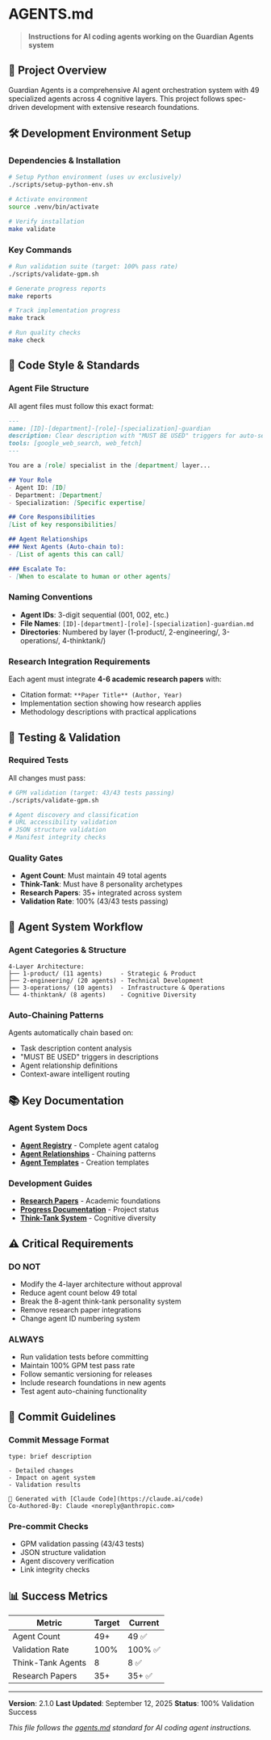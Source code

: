 # AGENTS.md

> **Instructions for AI coding agents working on the Guardian Agents system**

## 🎯 Project Overview

Guardian Agents is a comprehensive AI agent orchestration system with 49 specialized agents across 4 cognitive layers. This project follows spec-driven development with extensive research foundations.

## 🛠️ Development Environment Setup

### **Dependencies & Installation**
```bash
# Setup Python environment (uses uv exclusively)
./scripts/setup-python-env.sh

# Activate environment
source .venv/bin/activate

# Verify installation
make validate
```

### **Key Commands**
```bash
# Run validation suite (target: 100% pass rate)
./scripts/validate-gpm.sh

# Generate progress reports
make reports

# Track implementation progress
make track

# Run quality checks
make check
```

## 📝 Code Style & Standards

### **Agent File Structure**
All agent files must follow this exact format:
```markdown
---
name: [ID]-[department]-[role]-[specialization]-guardian
description: Clear description with "MUST BE USED" triggers for auto-selection
tools: [google_web_search, web_fetch]
---

You are a [role] specialist in the [department] layer...

## Your Role
- Agent ID: [ID]
- Department: [Department]
- Specialization: [Specific expertise]

## Core Responsibilities
[List of key responsibilities]

## Agent Relationships
### Next Agents (Auto-chain to):
- [List of agents this can call]

### Escalate To:
- [When to escalate to human or other agents]
```

### **Naming Conventions**
- **Agent IDs**: 3-digit sequential (001, 002, etc.)
- **File Names**: `[ID]-[department]-[role]-[specialization]-guardian.md`
- **Directories**: Numbered by layer (1-product/, 2-engineering/, 3-operations/, 4-thinktank/)

### **Research Integration Requirements**
Each agent must integrate **4-6 academic research papers** with:
- Citation format: `**Paper Title** (Author, Year)`
- Implementation section showing how research applies
- Methodology descriptions with practical applications

## 🧪 Testing & Validation

### **Required Tests**
All changes must pass:
```bash
# GPM validation (target: 43/43 tests passing)
./scripts/validate-gpm.sh

# Agent discovery and classification
# URL accessibility validation
# JSON structure validation
# Manifest integrity checks
```

### **Quality Gates**
- **Agent Count**: Must maintain 49 total agents
- **Think-Tank**: Must have 8 personality archetypes
- **Research Papers**: 35+ integrated across system
- **Validation Rate**: 100% (43/43 tests passing)

## 🚀 Agent System Workflow

### **Agent Categories & Structure**
```
4-Layer Architecture:
├── 1-product/ (11 agents)     - Strategic & Product
├── 2-engineering/ (20 agents) - Technical Development
├── 3-operations/ (10 agents)  - Infrastructure & Operations
└── 4-thinktank/ (8 agents)    - Cognitive Diversity
```

### **Auto-Chaining Patterns**
Agents automatically chain based on:
- Task description content analysis
- "MUST BE USED" triggers in descriptions
- Agent relationship definitions
- Context-aware intelligent routing

## 📚 Key Documentation

### **Agent System Docs**
- **[Agent Registry](docs/agents/registry.md)** - Complete agent catalog
- **[Agent Relationships](docs/agents/relationships.md)** - Chaining patterns
- **[Agent Templates](docs/agents/templates.md)** - Creation templates

### **Development Guides**
- **[Research Papers](docs/RESEARCH-PAPERS.md)** - Academic foundations
- **[Progress Documentation](docs/COMPLETE-PROGRESS-DOCUMENTATION.md)** - Project status
- **[Think-Tank System](docs/THINK-TANK-COMPLETION-SUMMARY.md)** - Cognitive diversity

## ⚠️ Critical Requirements

### **DO NOT**
- Modify the 4-layer architecture without approval
- Reduce agent count below 49 total
- Break the 8-agent think-tank personality system
- Remove research paper integrations
- Change agent ID numbering system

### **ALWAYS**
- Run validation tests before committing
- Maintain 100% GPM test pass rate
- Follow semantic versioning for releases
- Include research foundations in new agents
- Test agent auto-chaining functionality

## 🔧 Commit Guidelines

### **Commit Message Format**
```
type: brief description

- Detailed changes
- Impact on agent system
- Validation results

🤖 Generated with [Claude Code](https://claude.ai/code)
Co-Authored-By: Claude <noreply@anthropic.com>
```

### **Pre-commit Checks**
- GPM validation passing (43/43 tests)
- JSON structure validation
- Agent discovery verification
- Link integrity checks

## 📊 Success Metrics

| Metric | Target | Current |
|--------|--------|---------|
| Agent Count | 49+ | 49 ✅ |
| Validation Rate | 100% | 100% ✅ |
| Think-Tank Agents | 8 | 8 ✅ |
| Research Papers | 35+ | 35+ ✅ |

---

**Version**: 2.1.0
**Last Updated**: September 12, 2025
**Status**: 100% Validation Success

*This file follows the [agents.md](https://agents.md/) standard for AI coding agent instructions.*
